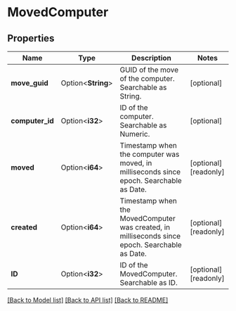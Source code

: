 # MovedComputer

## Properties

Name | Type | Description | Notes
------------ | ------------- | ------------- | -------------
**move_guid** | Option<**String**> | GUID of the move of the computer. Searchable as String. | [optional]
**computer_id** | Option<**i32**> | ID of the computer. Searchable as Numeric. | [optional]
**moved** | Option<**i64**> | Timestamp when the computer was moved, in milliseconds since epoch. Searchable as Date. | [optional][readonly]
**created** | Option<**i64**> | Timestamp when the MovedComputer was created, in milliseconds since epoch. Searchable as Date. | [optional][readonly]
**ID** | Option<**i32**> | ID of the MovedComputer. Searchable as ID. | [optional][readonly]

[[Back to Model list]](../README.md#documentation-for-models) [[Back to API list]](../README.md#documentation-for-api-endpoints) [[Back to README]](../README.md)


